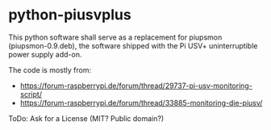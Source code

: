 # python-piusvplus

This python software shall serve as a replacement
for piupsmon (piupsmon-0.9.deb), the software shipped
with the Pi USV+ uninterruptible power supply add-on.

The code is mostly from:

* https://forum-raspberrypi.de/forum/thread/29737-pi-usv-monitoring-script/
* https://forum-raspberrypi.de/forum/thread/33885-monitoring-die-piusv/

ToDo: Ask for a License (MIT? Public domain?)


